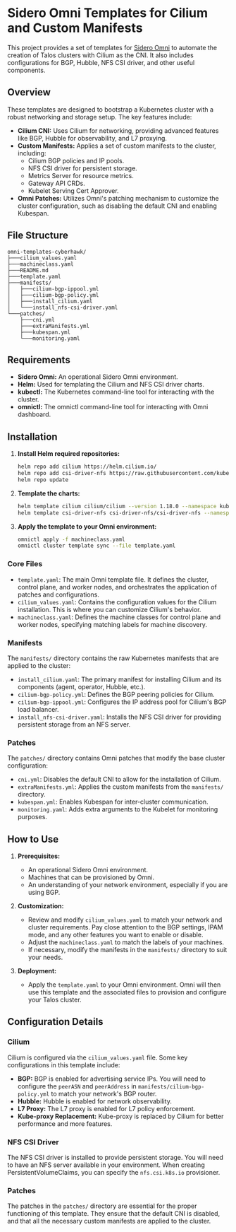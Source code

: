 # Sidero Omni Templates for Cilium and Custom Manifests

This project provides a set of templates for [Sidero Omni](https://www.sidero.dev/omni/) to automate the creation of Talos clusters with Cilium as the CNI. It also includes configurations for BGP, Hubble, NFS CSI driver, and other useful components.

## Overview

These templates are designed to bootstrap a Kubernetes cluster with a robust networking and storage setup. The key features include:

-   **Cilium CNI:** Uses Cilium for networking, providing advanced features like BGP, Hubble for observability, and L7 proxying.
-   **Custom Manifests:**  Applies a set of custom manifests to the cluster, including:
    -   Cilium BGP policies and IP pools.
    -   NFS CSI driver for persistent storage.
    -   Metrics Server for resource metrics.
    -   Gateway API CRDs.
    -   Kubelet Serving Cert Approver.
-   **Omni Patches:**  Utilizes Omni's patching mechanism to customize the cluster configuration, such as disabling the default CNI and enabling Kubespan.

## File Structure

```
omni-templates-cyberhawk/
├───cilium_values.yaml
├───machineclass.yaml
├───README.md
├───template.yaml
├───manifests/
│   ├───cilium-bgp-ippool.yml
│   ├───cilium-bgp-policy.yml
│   ├───install_cilium.yaml
│   └───install_nfs-csi-driver.yaml
└───patches/
    ├───cni.yml
    ├───extraManifests.yml
    ├───kubespan.yml
    └───monitoring.yaml
```

## Requirements

- **Sidero Omni:** An operational Sidero Omni environment.
- **Helm:** Used for templating the Cilium and NFS CSI driver charts.
- **kubectl:** The Kubernetes command-line tool for interacting with the cluster.
- **omnictl:** The omnictl command-line tool for interacting with Omni dashboard.

## Installation

1. **Install Helm required repositories:**
   ```bash
   helm repo add cilium https://helm.cilium.io/
   helm repo add csi-driver-nfs https://raw.githubusercontent.com/kubernetes-csi/csi-driver-nfs/master/charts
   helm repo update
   ```
2. **Template the charts:**
   ```bash
   helm template cilium cilium/cilium --version 1.18.0 --namespace kube-system -f cilium_values.yaml > manifests/install_cilium.yaml
   helm template csi-driver-nfs csi-driver-nfs/csi-driver-nfs --namespace kube-system --version v4.11.0 > manifests/install_nfs-csi-driver.yaml
   ```
3. **Apply the template to your Omni environment:**
   ```bash
   omnictl apply -f machineclass.yaml
   omnictl cluster template sync --file template.yaml
   ```



### Core Files

-   `template.yaml`: The main Omni template file. It defines the cluster, control plane, and worker nodes, and orchestrates the application of patches and configurations.
-   `cilium_values.yaml`: Contains the configuration values for the Cilium installation. This is where you can customize Cilium's behavior.
-   `machineclass.yaml`: Defines the machine classes for control plane and worker nodes, specifying matching labels for machine discovery.

### Manifests

The `manifests/` directory contains the raw Kubernetes manifests that are applied to the cluster:

-   `install_cilium.yaml`: The primary manifest for installing Cilium and its components (agent, operator, Hubble, etc.).
-   `cilium-bgp-policy.yml`: Defines the BGP peering policies for Cilium.
-   `cilium-bgp-ippool.yml`:  Configures the IP address pool for Cilium's BGP load balancer.
-   `install_nfs-csi-driver.yaml`: Installs the NFS CSI driver for providing persistent storage from an NFS server.

### Patches

The `patches/` directory contains Omni patches that modify the base cluster configuration:

-   `cni.yml`: Disables the default CNI to allow for the installation of Cilium.
-   `extraManifests.yml`:  Applies the custom manifests from the `manifests/` directory.
-   `kubespan.yml`: Enables Kubespan for inter-cluster communication.
-   `monitoring.yaml`: Adds extra arguments to the Kubelet for monitoring purposes.

## How to Use

1.  **Prerequisites:**
    -   An operational Sidero Omni environment.
    -   Machines that can be provisioned by Omni.
    -   An understanding of your network environment, especially if you are using BGP.

2.  **Customization:**
    -   Review and modify `cilium_values.yaml` to match your network and cluster requirements. Pay close attention to the BGP settings, IPAM mode, and any other features you want to enable or disable.
    -   Adjust the `machineclass.yaml` to match the labels of your machines.
    -   If necessary, modify the manifests in the `manifests/` directory to suit your needs.

3.  **Deployment:**
    -   Apply the `template.yaml` to your Omni environment. Omni will then use this template and the associated files to provision and configure your Talos cluster.

## Configuration Details

### Cilium

Cilium is configured via the `cilium_values.yaml` file. Some key configurations in this template include:

-   **BGP:** BGP is enabled for advertising service IPs. You will need to configure the `peerASN` and `peerAddress` in `manifests/cilium-bgp-policy.yml` to match your network's BGP router.
-   **Hubble:** Hubble is enabled for network observability.
-   **L7 Proxy:** The L7 proxy is enabled for L7 policy enforcement.
-   **Kube-proxy Replacement:**  Kube-proxy is replaced by Cilium for better performance and more features.

### NFS CSI Driver

The NFS CSI driver is installed to provide persistent storage. You will need to have an NFS server available in your environment. When creating PersistentVolumeClaims, you can specify the `nfs.csi.k8s.io` provisioner.

### Patches

The patches in the `patches/` directory are essential for the proper functioning of this template. They ensure that the default CNI is disabled, and that all the necessary custom manifests are applied to the cluster.
